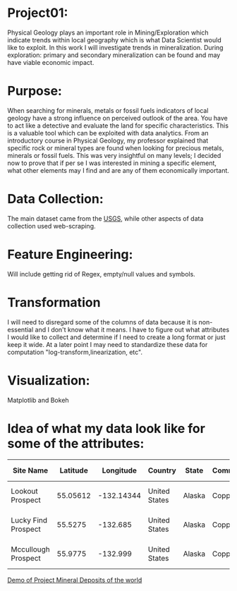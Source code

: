 # Project01: 
Physical Geology plays an important role in Mining/Exploration which indicate trends within local geography which is what Data Scientist would like to exploit. In this work I will investigate trends in mineralization. During exploration: primary and secondary mineralization can be found and may have viable economic impact. 

# Purpose:
When searching for minerals, metals or fossil fuels indicators of local geology have a strong influence on perceived outlook of the area. You have to act like a detective and evaluate the land for specific characteristics. This is a valuable tool which can be exploited with data analytics. From an introductory course in Physical Geology, my professor explained that specific rock or mineral types are found when looking for precious metals, minerals or fossil fuels. This was very insightful on many levels; I decided now to prove that if per se I was interested in mining a specific element, what other elements may I find and are any of them economically important. 

# Data Collection: 
The main dataset came from the [USGS](https://mrdata.usgs.gov/mrds/), while other aspects of data collection used web-scraping. 

# Feature Engineering:
Will include getting rid of Regex, empty/null values and symbols.

# Transformation
I will need to disregard some of the columns of data because it is non-essential and I don't know what it means. 
I have to figure out what attributes I would like to collect and determine if I need to create a long format or just keep it 
wide. At a later point I may need to standardize these data for computation "log-transform,linearization, etc".

# Visualization: 
Matplotlib and Bokeh

# Idea of what my data look like for some of the attributes:

| Site Name                | Latitude     | Longitude      | Country            | State      | Commodity_01     | Commodity_02     | Commodity_03     | Ore                                   | Gangue                         | Hrock type     |
|----------------------    |----------    |------------    |----------------    |--------    |--------------    |--------------    |--------------    |-----------------------------------    |----------------------------    |------------    |
| Lookout Prospect         | 55.05612     | -132.14344     | United States      | Alaska     | Copper           | Gold,Silver      | Nan              | Chalcopyrite,  Covellite,  Pyrite     | Quartz,  Sericite              | Schist         |
| Lucky  Find Prospect     | 55.5275      | -132.685       | United  States     | Alaska     | Copper           | Gold             | Nan              | Chalcopyrite, Pyrite                  | Calcite,  Quartz, Siderite     | Diabase        |
| Mccullough Prospect      | 55.9775      | -132.999       | United  States     | Alaska     | Copper           | Nan              | Zinc, Gold       | Chalcopyrite ,Pyrite,  Sphalerite     | Quartz                         | Siltstone      |


[Demo of Project Mineral Deposits of the world ](https://mybinder.org/v2/gh/MrFugu69/ProjectClass01_MineralDeposits/blob/master/Project_practice.ipynb)
